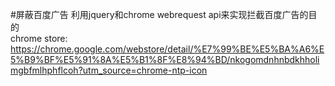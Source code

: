#屏蔽百度广告
利用jquery和chrome webrequest api来实现拦截百度广告的目的<br/>
chrome store:
https://chrome.google.com/webstore/detail/%E7%99%BE%E5%BA%A6%E5%B9%BF%E5%91%8A%E5%B1%8F%E8%94%BD/nkogomdnhnbdkhholimgbfmlhphflcoh?utm_source=chrome-ntp-icon